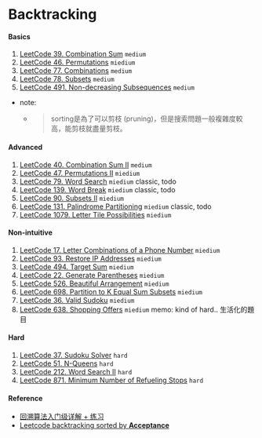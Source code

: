 # Backtracking
####    Basics
1. [LeetCode 39. Combination Sum](https://leetcode.com/problems/combination-sum/description/) ``medium``
2. [LeetCode 46. Permutations](https://leetcode.com/problems/permutations/) ``miedium``
3. [LeetCode 77. Combinations](https://leetcode.com/problems/combinations/) ``medium``
4. [LeetCode 78. Subsets](https://leetcode.com/problems/subsets/description/) ``medium``
5. [LeetCode 491. Non-decreasing Subsequences](https://leetcode.com/problems/non-decreasing-subsequences/) ``medium``
- note:
  - > sorting是為了可以剪枝 (pruning)，但是搜索問題一般複雜度較高，能剪枝就盡量剪枝。

#### Advanced
1. [LeetCode 40. Combination Sum II](https://leetcode.com/problems/combination-sum-ii/) ``medium``
2. [LeetCode 47.  Permutations II](https://leetcode.com/problems/permutations-ii/) ``miedium``
2. [LeetCode 79.  Word Search](https://leetcode.com/problems/word-search/) ``miedium`` classic, todo
2. [LeetCode 139.  Word Break](https://leetcode.com/problems/word-break/description/) ``miedium`` classic, todo
3. [LeetCode 90.  Subsets II](https://leetcode.com/problems/subsets-ii/) ``miedium``
4. [LeetCode 131.  Palindrome Partitioning](https://leetcode.com/problems/palindrome-partitioning/) ``miedium`` classic, todo
5. [LeetCode 1079. Letter Tile Possibilities](https://leetcode.com/problems/letter-tile-possibilities/) ``miedium``

####    Non-intuitive
1. [LeetCode 17.  Letter Combinations of a Phone Number](https://leetcode.com/problems/letter-combinations-of-a-phone-number/description/) ``miedium``
2. [LeetCode 93.  Restore IP Addresses](https://leetcode.com/problems/restore-ip-addresses/) ``miedium``
3. [LeetCode 494.  Target Sum](https://leetcode.com/problems/target-sum/description/) ``miedium``
4. [LeetCode 22. Generate Parentheses](https://leetcode.com/problems/generate-parentheses/) ``miedium``
5. [LeetCode 526.  Beautiful Arrangement](https://leetcode.com/problems/beautiful-arrangement/) ``miedium``
6. [LeetCode 698.  Partition to K Equal Sum Subsets](https://leetcode.com/problems/partition-to-k-equal-sum-subsets/) ``miedium``
7. [LeetCode 36.  Valid Sudoku](https://leetcode.com/problems/valid-sudoku/) ``miedium``
8. [LeetCode 638.  Shopping Offers](https://leetcode.com/problems/shopping-offers/description/) ``miedium`` memo: kind of hard.. 生活化的題目

#### Hard
1. [LeetCode 37.  Sudoku Solver](https://leetcode.com/problems/sudoku-solver/) ``hard``
1. [LeetCode 51.  N-Queens](https://leetcode.com/problems/n-queens/) ``hard``
2. [LeetCode 212.  Word Search II](https://leetcode.com/problems/word-search-ii/) ``hard``
3. [LeetCode 871.  Minimum Number of Refueling Stops](https://leetcode.com/problems/minimum-number-of-refueling-stops/description/) ``hard``


####    Reference
- [回溯算法入门级详解 + 练习](https://leetcode.cn/problems/permutations/solution/hui-su-suan-fa-python-dai-ma-java-dai-ma-by-liweiw/)
- [Leetcode backtracking sorted by **Acceptance**](https://leetcode.com/tag/backtracking/)
